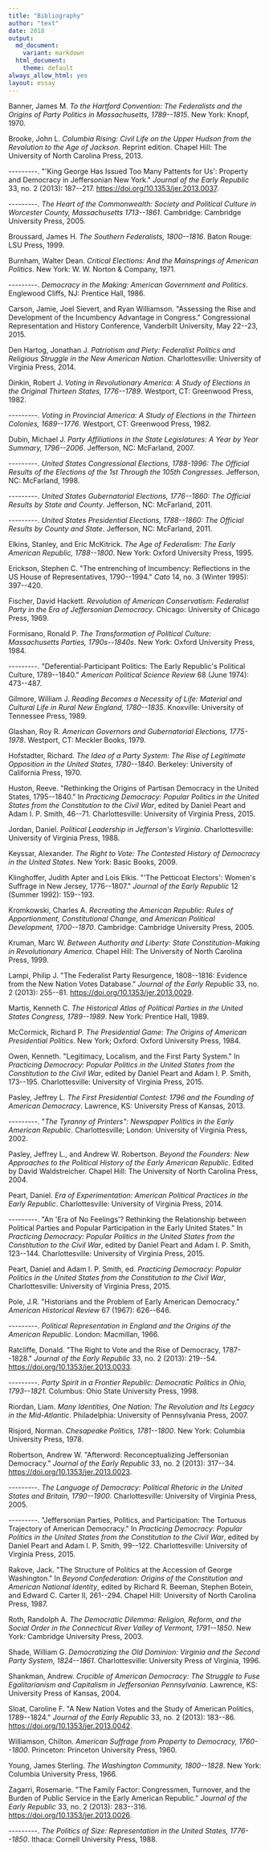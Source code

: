 ```yaml
---
title: "Bibliography"
author: "text"
date: 2018
output:
  md_document:
    variant: markdown
  html_document:
    theme: default
always_allow_html: yes
layout: essay
---
```

Banner, James M. *To the Hartford Convention: The Federalists and the
Origins of Party Politics in Massachusetts, 1789--1815*. New York:
Knopf, 1970.

Brooke, John L. *Columbia Rising: Civil Life on the Upper Hudson from
the Revolution to the Age of Jackson*. Reprint edition. Chapel Hill: The
University of North Carolina Press, 2013.

---------. "'King George Has Issued Too Many Pattents for Us': Property
and Democracy in Jeffersonian New York." *Journal of the Early Republic*
33, no. 2 (2013): 187--217. <https://doi.org/10.1353/jer.2013.0037>.

---------. *The Heart of the Commonwealth: Society and Political Culture
in Worcester County, Massachusetts 1713--1861*. Cambridge: Cambridge
University Press, 2005.

Broussard, James H. *The Southern Federalists, 1800--1816*. Baton Rouge:
LSU Press, 1999.

Burnham, Walter Dean. *Critical Elections: And the Mainsprings of
American Politics*. New York: W. W. Norton & Company, 1971.

---------. *Democracy in the Making: American Government and Politics*.
Englewood Cliffs, NJ: Prentice Hall, 1986.

Carson, Jamie, Joel Sievert, and Ryan Williamson. "Assessing the Rise
and Development of the Incumbency Advantage in Congress." Congressional
Representation and History Conference, Vanderbilt University, May
22--23, 2015.

Den Hartog, Jonathan J. *Patriotism and Piety: Federalist Politics and
Religious Struggle in the New American Nation*. Charlottesville:
University of Virginia Press, 2014.

Dinkin, Robert J. *Voting in Revolutionary America: A Study of Elections
in the Original Thirteen States, 1776--1789*. Westport, CT: Greenwood
Press, 1982.

---------. *Voting in Provincial America: A Study of Elections in the
Thirteen Colonies, 1689--1776*. Westport, CT: Greenwood Press, 1982.

Dubin, Michael J. *Party Affiliations in the State Legislatures: A Year
by Year Summary, 1796--2006*. Jefferson, NC: McFarland, 2007.

---------. *United States Congressional Elections, 1788-1996: The
Official Results of the Elections of the 1st Through the 105th
Congresses*. Jefferson, NC: McFarland, 1998.

---------. *United States Gubernatorial Elections, 1776--1860: The
Official Results by State and County*. Jefferson, NC: McFarland, 2011.

---------. *United States Presidential Elections, 1788--1860: The
Official Results by County and State*. Jefferson, NC: McFarland, 2011.

Elkins, Stanley, and Eric McKitrick. *The Age of Federalism: The Early
American Republic, 1788--1800*. New York: Oxford University Press, 1995.

Erickson, Stephen C. "The entrenching of Incumbency: Reflections in the
US House of Representatives, 1790--1994." *Cato* 14, no. 3 (Winter
1995): 397--420.

Fischer, David Hackett. *Revolution of American Conservatism: Federalist
Party in the Era of Jeffersonian Democracy*. Chicago: University of
Chicago Press, 1969.

Formisano, Ronald P. *The Transformation of Political Culture:
Massachusetts Parties, 1790s--1840s*. New York: Oxford University Press,
1984.

---------. "Deferential-Participant Politics: The Early
Republic's Political Culture, 1789--1840." *American Political Science
Review* 68 (June 1974): 473--487.

Gilmore, William J. *Reading Becomes a Necessity of Life: Material and
Cultural Life in Rural New England, 1780--1835*. Knoxville: University of
Tennessee Press, 1989.

Glashan, Roy R. *American Governors and Gubernatorial Elections,
1775-1978*. Westport, CT: Meckler Books, 1979.

Hofstadter, Richard. *The Idea of a Party System: The Rise of Legitimate
Opposition in the United States, 1780--1840*. Berkeley: University of
California Press, 1970.

Huston, Reeve. "Rethinking the Origins of Partisan Democracy in the
United States, 1795--1840." In *Practicing Democracy: Popular Politics
in the United States from the Constitution to the Civil War*, edited by
Daniel Peart and Adam I. P. Smith, 46--71. Charlottesville: University
of Virginia Press, 2015.

Jordan, Daniel. *Political Leadership in Jefferson's Virginia*.
Charlottesville: University of Virginia Press, 1988.

Keyssar, Alexander. *The Right to Vote: The Contested History of
Democracy in the United States*. New York: Basic Books, 2009.

Klinghoffer, Judith Apter and Lois Elkis. "'The Petticoat Electors':
Women's Suffrage in New Jersey, 1776--1807." *Journal of the Early
Republic* 12 (Summer 1992): 159--193.

Kromkowski, Charles A. *Recreating the American Republic: Rules of
Apportionment, Constitutional Change, and American Political
Development, 1700--1870*. Cambridge: Cambridge University Press, 2005.

Kruman, Marc W. *Between Authority and Liberty: State
Constitution-Making in Revolutionary America*. Chapel Hill: The
University of North Carolina Press, 1999.

Lampi, Philip J. "The Federalist Party Resurgence, 1808--1816: Evidence
from the New Nation Votes Database." *Journal of the Early Republic* 33,
no. 2 (2013): 255--81. <https://doi.org/10.1353/jer.2013.0029>.

Martis, Kenneth C. *The Historical Atlas of Political Parties in the
United States Congress, 1789--1989*. New York: Prentice Hall, 1989.

McCormick, Richard P. *The Presidential Game: The Origins of American
Presidential Politics*. New York; Oxford: Oxford University Press, 1984.

Owen, Kenneth. "Legitimacy, Localism, and the First Party System." In
*Practicing Democracy: Popular Politics in the United States from the
Constitution to the Civil War*, edited by Daniel Peart and Adam I. P.
Smith, 173--195. Charlottesville: University of Virginia Press, 2015.

Pasley, Jeffrey L. *The First Presidential Contest: 1796 and the
Founding of American Democracy*. Lawrence, KS: University Press of
Kansas, 2013.

---------. "*The Tyranny of Printers": Newspaper Politics in the Early
American Republic*. Charlottesville; London: University of Virginia
Press, 2002.

Pasley, Jeffrey L., and Andrew W. Robertson. *Beyond the Founders: New
Approaches to the Political History of the Early American Republic*.
Edited by David Waldstreicher. Chapel Hill: The University of North
Carolina Press, 2004.

Peart, Daniel. *Era of Experimentation: American Political Practices in
the Early Republic*. Charlottesville: University of Virginia Press,
2014.

---------. "An 'Era of No Feelings'? Rethinking the Relationship between
Political Parties and Popular Participation in the Early United States."
In *Practicing Democracy: Popular Politics in the United States from the
Constitution to the Civil War*, edited by Daniel Peart and Adam I. P.
Smith, 123--144. Charlottesville: University of Virginia Press, 2015.

Peart, Daniel and Adam I. P. Smith, ed. *Practicing Democracy: Popular
Politics in the United States from the Constitution to the Civil War*,
Charlottesville: University of Virginia Press, 2015.

Pole, J.R. "Historians and the Problem of Early American Democracy."
*American Historical Review* 67 (1967): 626--646.

---------. *Political Representation in England and the Origins of the
American Republic*. London: Macmillan, 1966.

Ratcliffe, Donald. "The Right to Vote and the Rise of Democracy,
1787--1828." *Journal of the Early Republic* 33, no. 2 (2013): 219--54.
<https://doi.org/10.1353/jer.2013.0033>.

---------. *Party Spirit in a Frontier Republic: Democratic Politics in
Ohio, 1793--1821*. Columbus: Ohio State University Press, 1998.

Riordan, Liam. *Many Identities, One Nation: The Revolution and Its
Legacy in the Mid-Atlantic*. Philadelphia: University of Pennsylvania
Press, 2007.

Risjord, Norman. *Chesapeake Politics, 1781--1800*. New York: Columbia
University Press, 1978.

Robertson, Andrew W. "Afterword: Reconceptualizing Jeffersonian
Democracy." *Journal of the Early Republic* 33, no. 2 (2013): 317--34.
<https://doi.org/10.1353/jer.2013.0023>.

---------. *The Language of Democracy: Political Rhetoric in the United
States and Britain, 1790--1900*. Charlottesville: University of Virginia
Press, 2005.

---------. "Jeffersonian Parties, Politics, and Participation: The
Tortuous Trajectory of American Democracy." In *Practicing Democracy:
Popular Politics in the United States from the Constitution to the Civil
War*, edited by Daniel Peart and Adam I. P. Smith, 99--122.
Charlottesville: University of Virginia Press, 2015.

Rakove, Jack. "The Structure of Politics at the Accession of George
Washington." In *Beyond Confederation: Origins of the Constitution and
American National Identity*, edited by Richard R. Beeman, Stephen
Botein, and Edward C. Carter II, 261--294. Chapel Hill: University of
North Carolina Press, 1987.

Roth, Randolph A. *The Democratic Dilemma: Religion, Reform, and the
Social Order in the Connecticut River Valley of Vermont, 1791--1850*.
New York: Cambridge University Press, 2003.

Shade, William G. *Democratizing the Old Dominion: Virginia and the
Second Party System, 1824--1861*. Charlottesville: University Press of
Virginia, 1996.

Shankman, Andrew. *Crucible of American Democracy: The Struggle to Fuse
Egalitarianism and Capitalism in Jeffersonian Pennsylvania*. Lawrence,
KS: University Press of Kansas, 2004.

Sloat, Caroline F. "A New Nation Votes and the Study of American
Politics, 1789--1824." *Journal of the Early Republic* 33, no. 2 (2013):
183--86. <https://doi.org/10.1353/jer.2013.0042>.

Williamson, Chilton. *American Suffrage from Property to Democracy,
1760--1800*. Princeton: Princeton University Press, 1960.

Young, James Sterling. *The Washington Community, 1800--1828*. New York:
Columbia University Press, 1966.

Zagarri, Rosemarie. "The Family Factor: Congressmen, Turnover, and the
Burden of Public Service in the Early American Republic." *Journal of
the Early Republic* 33, no. 2 (2013): 283--316.
<https://doi.org/10.1353/jer.2013.0026>.

---------. *The Politics of Size: Representation in the United States,
1776--1850*. Ithaca: Cornell University Press, 1988.